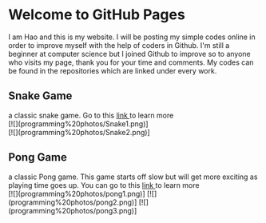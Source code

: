 <h1> Welcome to GitHub Pages </h1>

<P1> I am Hao and this is my website. I will be posting my simple codes online in order to improve myself with the help of coders in Github. I'm still a beginner at computer science but I joined Github to improve so to anyone who visits my page, thank you for your time and comments. My codes can be found in the repositories which are linked under every work.</P1>
<h2> Snake Game </h2>
<P1> a classic snake game. Go to this <a href = "https://github.com/Harts2002/snakegame"> link </a> to learn more</P1>
<br>
[![](programming%20photos/Snake1.png)]
<br>
[![](programming%20photos/Snake2.png)]
<br>
<h2> Pong Game </h2>
<P1> a classic Pong game. This game starts off slow but will get more exciting as playing time goes up. You can go to this <a href = "https://github.com/Harts2002/Pong-game"> link </a> to learn more </P1>
<br>
[![](programming%20photos/pong1.png)]
[![](programming%20photos/pong2.png)]
[![](programming%20photos/pong3.png)]
